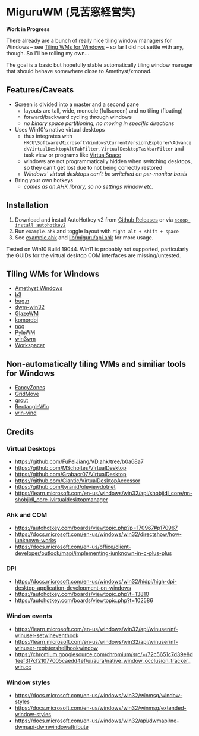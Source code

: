 # MiguruWM (見苦窓経営笑)
**Work in Progress**

There already are a bunch of really nice tiling window managers for Windows – see [Tiling WMs for Windows](#tiling-wms-for-windows) – so far I did not settle with any, though. So I'll be rolling my own...

The goal is a basic but hopefully stable automatically tiling window manager that should behave somewhere close to Amethyst/xmonad.

## Features/Caveats
- Screen is divided into a master and a second pane
    - layouts are tall, wide, monocle (fullscreen) and no tiling (floating)
    - forward/backward cycling through windows
    - *no binary space partitioning, no moving in specific directions*
- Uses Win10's native virtual desktops
    - thus integrates with `HKCU\Software\Microsoft\Windows\CurrentVersion\Explorer\Advanced\VirtualDesktopAltTabFilter`, `VirtualDesktopTaskbarFilter` and task view or programs like [VirtualSpace](https://github.com/newlooper/VirtualSpace)
    - windows are not programmatically hidden when switching desktops, so they can't get lost due to not being correctly restored
    - *Windows' virtual desktops can't be switched on per-monitor basis*
- Bring your own hotkeys
    - *comes as an AHK library, so no settings window etc.*

## Installation
1. Download and install AutoHotkey v2 from [Github Releases](https://github.com/Lexikos/AutoHotkey_L/tags) or via [`scoop install autohotkey2`](https://scoop.sh)
2. Run `example.ahk` and toggle layout with `right alt + shift + space`
3. See [example.ahk](example.ahk) and [lib/miguru/api.ahk](lib/miguru/api.ahk) for more usage.

Tested on Win10 Build 19044. Win11 is probably not supported, particularly the GUIDs for the virtual desktop COM interfaces are missing/untested.

## Tiling WMs for Windows
- [Amethyst Windows](https://github.com/glsorre/amethystwindows)
- [b3](https://github.com/ritschmaster/b3)
- [bug.n](https://github.com/fuhsjr00/bug.n)
- [dwm-win32](https://github.com/prabirshrestha/dwm-win32)
- [GlazeWM](https://github.com/lars-berger/GlazeWM)
- [komorebi](https://github.com/LGUG2Z/komorebi)
- [nog](https://github.com/TimUntersberger/nog)
- [PyleWM](https://github.com/GGLucas/PyleWM)
- [win3wm](https://github.com/McYoloSwagHam/win3wm)
- [Workspacer](https://github.com/workspacer/workspacer)

## Non-automatically tiling WMs and similiar tools for Windows
- [FancyZones](https://docs.microsoft.com/en-us/windows/powertoys/fancyzones)
- [GridMove](https://github.com/jgpaiva/GridMove)
- [grout](https://github.com/tarkah/grout)
- [RectangleWin](https://github.com/ahmetb/RectangleWin)
- [win-vind](https://github.com/pit-ray/win-vind)

## Credits
### Virtual Desktops
- https://github.com/FuPeiJiang/VD.ahk/tree/b0a68a7
- https://github.com/MScholtes/VirtualDesktop
- https://github.com/Grabacr07/VirtualDesktop
- https://github.com/Ciantic/VirtualDesktopAccessor
- https://github.com/tyranid/oleviewdotnet
- https://learn.microsoft.com/en-us/windows/win32/api/shobjidl_core/nn-shobjidl_core-ivirtualdesktopmanager
### Ahk and COM
- https://autohotkey.com/boards/viewtopic.php?p=170967#p170967
- https://docs.microsoft.com/en-us/windows/win32/directshow/how-iunknown-works
- https://docs.microsoft.com/en-us/office/client-developer/outlook/mapi/implementing-iunknown-in-c-plus-plus
### DPI
- https://docs.microsoft.com/en-us/windows/win32/hidpi/high-dpi-desktop-application-development-on-windows
- https://autohotkey.com/boards/viewtopic.php?t=13810
- https://autohotkey.com/boards/viewtopic.php?t=102586
### Window events
- https://learn.microsoft.com/en-us/windows/win32/api/winuser/nf-winuser-setwineventhook
- https://learn.microsoft.com/en-us/windows/win32/api/winuser/nf-winuser-registershellhookwindow
- https://chromium.googlesource.com/chromium/src/+/72c5651c7d39e8d1eef3f7cf21077005caedd4ef/ui/aura/native_window_occlusion_tracker_win.cc
### Window styles
- https://docs.microsoft.com/en-us/windows/win32/winmsg/window-styles
- https://docs.microsoft.com/en-us/windows/win32/winmsg/extended-window-styles
- https://docs.microsoft.com/en-us/windows/win32/api/dwmapi/ne-dwmapi-dwmwindowattribute

<!-- vim: set tw=0 wrap ts=4 sw=4 et: -->

